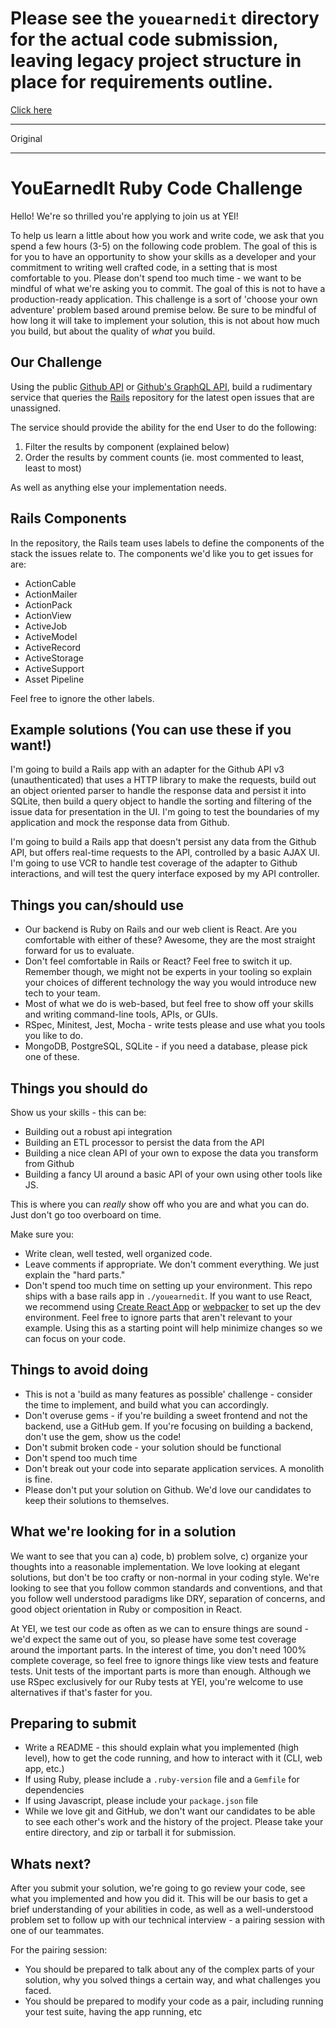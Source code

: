 # Please see the `youearnedit` directory for the actual code submission, leaving legacy project structure in place for requirements outline.

[Click here](https://github.com/PWKad/youearnedit/tree/master/youearnedit)

--------- 

Original

---------

# YouEarnedIt Ruby Code Challenge

Hello!  We're so thrilled you're applying to join us at YEI!

To help us learn a little about how you work and write code, we ask that you spend a few hours (3-5) on the following code problem. The goal of this is for you to have an opportunity to show your skills as a developer and your commitment to writing well crafted code, in a setting that is most comfortable to you.  Please don't spend too much time - we want to be mindful of what we're asking you to commit.  The goal of this is not to have a production-ready application.  This challenge is a sort of 'choose your own adventure' problem based around premise below.  Be sure to be mindful of how long it will take to implement your solution, this is not about how much you build, but about the quality of _what_ you build.


## Our Challenge

Using the public [Github API](https://developer.github.com/v3/) or [Github's GraphQL API](https://developer.github.com/v4/), build a rudimentary service that queries the [Rails](https://github.com/rails/rails) repository for the latest open issues that are unassigned.

The service should provide the ability for the end User to do the following:

1. Filter the results by component (explained below)
2. Order the results by comment counts (ie. most commented to least, least to most)

As well as anything else your implementation needs.

## Rails Components

In the repository, the Rails team uses labels to define the components of the stack the issues relate to.  The components we'd like you to get issues for are:

- ActionCable
- ActionMailer
- ActionPack
- ActionView
- ActiveJob
- ActiveModel
- ActiveRecord
- ActiveStorage
- ActiveSupport
- Asset Pipeline

Feel free to ignore the other labels.

## Example solutions (You can use these if you want!)

I'm going to build a Rails app with an adapter for the Github API v3 (unauthenticated) that uses a HTTP library to make the requests, build out an object oriented parser to handle the response data and persist it into SQLite, then build a query object to handle the sorting and filtering of the issue data for presentation in the UI.  I'm going to test the boundaries of my application and mock the response data from Github.

I'm going to build a Rails app that doesn't persist any data from the Github API, but offers real-time requests to the API, controlled by a basic AJAX UI.  I'm going to use VCR to handle test coverage of the adapter to Github interactions, and will test the query interface exposed by my API controller.

## Things you can/should use

- Our backend is Ruby on Rails and our web client is React. Are you comfortable with either of these? Awesome, they are the most straight forward for us to evaluate.
- Don't feel comfortable in Rails or React? Feel free to switch it up. Remember though, we might not be experts in your tooling so explain your choices of different technology the way you would introduce new tech to your team.
- Most of what we do is web-based, but feel free to show off your skills and writing command-line tools, APIs, or GUIs.
- RSpec, Minitest, Jest, Mocha - write tests please and use what you tools you like to do.
- MongoDB, PostgreSQL, SQLite - if you need a database, please pick one of these.

## Things you should do
Show us your skills - this can be:
- Building out a robust api integration
- Building an ETL processor to persist the data from the API
- Building a nice clean API of your own to expose the data you transform from Github
- Building a fancy UI around a basic API of your own using other tools like JS.

This is where you can _really_ show off who you are and what you can do. Just don't go too overboard on time.

Make sure you:
- Write clean, well tested, well organized code.
- Leave comments if appropriate. We don't comment everything. We just explain the "hard parts."
- Don't spend too much time on setting up your environment. This repo ships with a base rails app in `./youearnedit`. If you want to use React, we recommend using [Create React App](https://github.com/facebook/create-react-app/) or [webpacker](https://github.com/rails/webpacker) to set up the dev environment. Feel free to ignore parts that aren't relevant to your example. Using this as a starting point will help minimize changes so we can focus on your code.

## Things to avoid doing

- This is not a 'build as many features as possible' challenge - consider the time to implement, and build what you can accordingly.
- Don't overuse gems - if you're building a sweet frontend and not the backend, use a GitHub gem.  If you're focusing on building a backend, don't use the gem, show us the code!
- Don't submit broken code - your solution should be functional
- Don't spend too much time
- Don't break out your code into separate application services.  A monolith is fine.
- Please don't put your solution on Github.  We'd love our candidates to keep their solutions to themselves.


## What we're looking for in a solution
We want to see that you can a) code, b) problem solve, c) organize your thoughts into a reasonable implementation.  We love looking at elegant solutions, but don't be too crafty or non-normal in your coding style.  We're looking to see that you follow common standards and conventions, and that you follow well understood paradigms like DRY, separation of concerns, and good object orientation in Ruby or composition in React.

At YEI, we test our code as often as we can to ensure things are sound - we'd expect the same out of you, so please have some test coverage around the important parts.  In the interest of time, you don't need 100% complete coverage, so feel free to ignore things like view tests and feature tests.  Unit tests of the important parts is more than enough. Although we use RSpec exclusively for our Ruby tests at YEI, you're welcome to use alternatives if that's faster for you.

## Preparing to submit
- Write a README - this should explain what you implemented (high level), how to get the code running, and how to interact with it (CLI, web app, etc.)
- If using Ruby, please include a `.ruby-version` file and a `Gemfile` for dependencies
- If using Javascript, please include your `package.json` file
- While we love git and GitHub, we don't want our candidates to be able to see each other's work and the history of the project.  Please take your entire directory, and zip or tarball it for submission.

## Whats next?
After you submit your solution, we're going to go review your code, see what you implemented and how you did it.  This will be our basis to get a brief understanding of your abilities in code, as well as a well-understood problem set to follow up with our technical interview - a pairing session with one of our teammates.

For the pairing session:

- You should be prepared to talk about any of the complex parts of your solution, why you solved things a certain way, and what challenges you faced.
- You should be prepared to modify your code as a pair, including running your test suite, having the app running, etc
